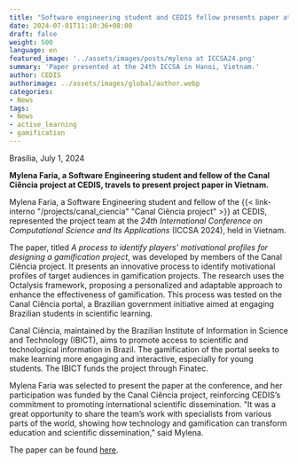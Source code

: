 ```yaml
---
title: "Software engineering student and CEDIS fellow presents paper at international conference"
date: 2024-07-01T11:10:36+08:00
draft: false
weight: 500
language: en
featured_image: '../assets/images/posts/mylena at ICCSA24.png'
summary: 'Paper presented at the 24th ICCSA in Hanoi, Vietnam.'
author: CEDIS
authorimage: ../assets/images/global/author.webp
categories: 
- News
tags: 
- News
- active_learning
- gamification
---
```

Brasília, July 1, 2024

**Mylena Faria, a Software Engineering student and fellow of the Canal Ciência project at CEDIS, travels to present project paper in Vietnam.** 

Mylena Faria, a Software Engineering student and fellow of the {{< link-interno "/projects/canal_ciencia" "Canal Ciência project" >}} at CEDIS, represented the project team at the _24th International Conference on Computational Science and Its Applications_ (ICCSA 2024), held in Vietnam.

The paper, titled _A process to identify players' motivational profiles for designing a gamification project_, was developed by members of the Canal Ciência project. It presents an innovative process to identify motivational profiles of target audiences in gamification projects. The research uses the Octalysis framework, proposing a personalized and adaptable approach to enhance the effectiveness of gamification. This process was tested on the Canal Ciência portal, a Brazilian government initiative aimed at engaging Brazilian students in scientific learning.

Canal Ciência, maintained by the Brazilian Institute of Information in Science and Technology (IBICT), aims to promote access to scientific and technological information in Brazil. The gamification of the portal seeks to make learning more engaging and interactive, especially for young students. The IBICT funds the project through Finatec.

Mylena Faria was selected to present the paper at the conference, and her participation was funded by the Canal Ciência project, reinforcing CEDIS’s commitment to promoting international scientific dissemination. "It was a great opportunity to share the team’s work with specialists from various parts of the world, showing how technology and gamification can transform education and scientific dissemination," said Mylena.

The paper can be found [here](https://link.springer.com/chapter/10.1007/978-3-031-64608-9_4).